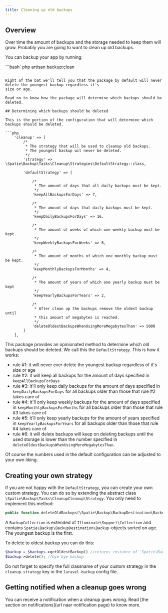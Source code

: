 ```yaml
---
title: Cleaning up old backups
---
```


## Overview

Over time the amount of backups and the storage needed to keep them will grow. Probably you are going
to want to clean up old backups.

You can backup your app by running:

```bash`
php artisan backup:clean
```

Right of the bat we'll tell you that the package by default will never  delete the youngest backup regardless it's
size or age.

Read on to know how the package will determine which backups should be deleted.

## Determining which backups should be deleted

This is the portion of the configuration that will determine which backups should be deleted.

```php
    'cleanup' => [
        /*
         * The strategy that will be used to cleanup old backups.
         * The youngest backup wil never be deleted.
         */
        'strategy' => \Spatie\Backup\Tasks\Cleanup\Strategies\DefaultStrategy::class,

        'defaultStrategy' => [

            /*
             * The amount of days that all daily backups must be kept.
             */
            'keepAllBackupsForDays' => 7,

            /*
             * The amount of days that daily backups must be kept.
             */
            'keepDailyBackupsForDays' => 16,

            /*
             * The amount of weeks of which one weekly backup must be kept.
             */
            'keepWeeklyBackupsForWeeks' => 8,

            /*
             * The amount of months of which one monthly backup must be kept.
             */
            'keepMonthlyBackupsForMonths' => 4,

            /*
             * The amount of years of which one yearly backup must be kept
             */
            'keepYearlyBackupsForYears' => 2,

            /*
             * After clean up the backups remove the oldest backup until
             * this amount of megabytes is reached.
             */
            'deleteOldestBackupsWhenUsingMoreMegabytesThan' => 5000
        ]
    ],
```

This package provides an opinionated method to determine which old backups should be deleted. We call
this the `DefaultStrategy`. This is how it works:

- rule #1: it will never ever delete the youngest backup regardless of it's size or age
- rule #2: it will keep all backups for the amount of days specified in `keepAllBackupsForDays`
- rule #3: it'll only keep daily backups for the amount of days specified in `keepDailyBackupsForDays` for all backups
older than those that rule #2 takes care of
- rule #4: it'll only keep weekly backups for the amount of days specified in `keepMonthlyBackupsForMonths` for
all backups older than those that rule #3 takes care of
- rule #5: it'll only keep yearly backups for the amount of years specified in `keepYearlyBackupsForYears` for
all backups older than those that rule #4 takes care of
- rule #6: it will delete backups will keep on deleting backups until the used storage is lower than the number
specified in `deleteOldestBackupsWhenUsingMoreMegabytesThan`.

Of course the numbers used in the default configuration can be adjusted to your own liking.

## Creating your own strategy

If you are not happy with the `DefaultStrategy`, you can create your own custom strategy. You can do
so by extending the abstract class `\Spatie\Backup\Tasks\CleanupCleanup\Strategy`.  You only need to 
implement this method:

```php 
public function deleteOldBackups(\Spatie\Backup\BackupDestination\BackupCollection $backupCollection)
```

A `BackupCollection` is extended of `Illuminate\Support\Collection` and
contains `Spatie\Backup\BackupDestination\Backup`-objects sorted on age. The youngest backup is the first.

To delete to oldest backup you can do this:
```php
$backup = $backups->getOldestBackup() //returns instance of `Spatie\Backup\BackupDestination\Backup`
$backup->delete(); //bye bye backup
```

Do not forget to specify the full classname of your custom strategy in the `cleanup.strategy` key in the 
`laravel-backup` config file.

## Getting notified when a cleanup goes wrong

You can receive a notification when a cleanup goes wrong. Read [the section on notifications](url naar notification page) to know more.

